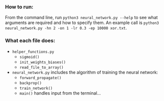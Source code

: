 ### How to run:
From the command line, run ```python3 neural_network.py --help``` to see what arguments are required and how to specify them. 
An example call is ```python3 neural_network.py -hn 2 -on 1 -lr 0.3 -ep 10000 xor.txt```. 

### What each file does:
* ```helper_functions.py```
  * ```sigmoid()```
  * ```init_weights_biases()```
  * ```read_file_to_array()```
* ```neural_network.py``` includes the algorithm of training the neural network:
  * ```forward_propagate()```
  * ```backprop()```
  * ```train_network()```
  * ```main()``` handles input from the terminal...
